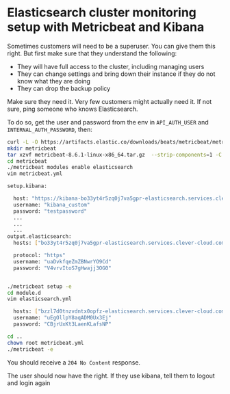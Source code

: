 # Elasticsearch cluster monitoring setup with Metricbeat and Kibana  

Sometimes customers will need to be a superuser. You can give them this right. But first make sure that they understand the following:
- They will have full access to the cluster, including managing users
- They can change settings and bring down their instance if they do not know what they are doing
- They can drop the backup policy

Make sure they need it. Very few customers might actually need it. If not sure, ping someone who knows Elasticsearch.

To do so, get the user and password from the env in `API_AUTH_USER` and `INTERNAL_AUTH_PASSWORD`, then:

```bash
curl -L -O https://artifacts.elastic.co/downloads/beats/metricbeat/metricbeat-8.6.1-linux-x86_64.tar.gz
mkdir metricbeat
tar xzvf metricbeat-8.6.1-linux-x86_64.tar.gz  --strip-components=1 -C metricbeat
cd metricbeat
./metricbeat modules enable elasticsearch
vim metricbeat.yml

setup.kibana:

  host: "https://kibana-bo33yt4r5zq0j7va5gpr-elasticsearch.services.clever-cloud.com:443"
  username: "kibana_custom"
  password: "testpassword"
  ...
  ...
  ...
output.elasticsearch:
  hosts: ["bo33yt4r5zq0j7va5gpr-elasticsearch.services.clever-cloud.com:443"]

  protocol: "https"
  username: "uaDvkfqeZmZBNwrYO9Cd"
  password: "V4vrvItoS7gHwajj3OG0"


./metricbeat setup -e
cd module.d
vim elasticsearch.yml

  hosts: ["bzzl7d0tnzvdntx0opfz-elasticsearch.services.clever-cloud.com:8080"]
  username: "uEgOllpY8aqADM0Ux3Ej"
  password: "CBjrUxKt3LaenKLafsNP"

cd ..
chown root metricbeat.yml
./metricbeat -e
```

You should receive a `204 No Content` response.

The user should now have the right. If they use kibana, tell them to logout and login again
